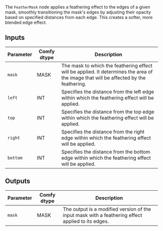 The `FeatherMask` node applies a feathering effect to the edges of a given mask, smoothly transitioning the mask's edges by adjusting their opacity based on specified distances from each edge. This creates a softer, more blended edge effect.

## Inputs

| Parameter | Comfy dtype | Description |
|-----------|--------------|-------------|
| `mask`    | MASK         | The mask to which the feathering effect will be applied. It determines the area of the image that will be affected by the feathering. |
| `left`    | INT          | Specifies the distance from the left edge within which the feathering effect will be applied. |
| `top`     | INT          | Specifies the distance from the top edge within which the feathering effect will be applied. |
| `right`   | INT          | Specifies the distance from the right edge within which the feathering effect will be applied. |
| `bottom`  | INT          | Specifies the distance from the bottom edge within which the feathering effect will be applied. |

## Outputs

| Parameter | Comfy dtype | Description |
|-----------|--------------|-------------|
| `mask`    | MASK         | The output is a modified version of the input mask with a feathering effect applied to its edges. |
